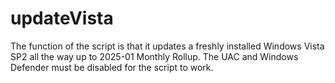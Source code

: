 # updateVista

The function of the script is that it updates a freshly installed Windows Vista SP2 all the way up to 2025-01 Monthly Rollup.
The UAC and Windows Defender must be disabled for the script to work.

